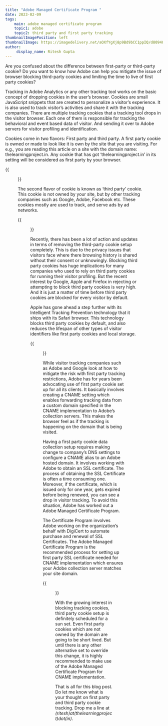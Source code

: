 ```yaml
---
title: "Adobe Managed Certificate Program "
date: 2023-02-09
tags:
    main: adobe managed certificate program
    topic1: adobe
    topic2: third party and first party tracking
thumbnailImagePosition: left
thumbnailImage: https://imagedelivery.net/aOXfYgXj8p9Bd9bCC1ppIQ/d8094811-2679-4cb9-86e3-7b0adb50f600/public
author:
     display_name: Ritesh Gupta
---
```


Are you confused about the difference between first-party or third-party cookie? Do you want to know how Adobe can help you mitigate the issue of browser blocking third-party cookies and limiting the time to live of first party cookies?

<!--more-->

Tracking in Adobe Analytics or any other tracking tool works on the basic concept of dropping cookies in the user’s browser. Cookies are small JavaScript snippets that are created to personalize a visitor’s experience. It is also used to track visitor’s activities and share it with the tracking companies. There are multiple tracking cookies that a tracking tool drops in the visitor browser. Each one of them is responsible for tracking the behavioral and event based data of visitor. And sending it over to Adobe servers for visitor profiling and identification.

Cookies come in two flavors: First party and third party. A first party cookie is owned or made to look like it is own by the site that you are visiting. For e.g., you are reading this article on a site with the domain name: thelearningproject.in. Any cookie that has got ‘thelearningproject.in’ in its setting will be considered as first party by your browser.

{{<figure src = "https://ik.imagekit.io/hyegquogx/The_Learning_Project/first_party_cookies.png">}}

The second flavor of cookie is known as ‘third party’ cookie. This cookie is not owned by your site, but by other tracking companies such as Google, Adobe, Facebook etc. These cookies mostly are used to track, and serve ads by ad networks.

{{<figure src = "https://ik.imagekit.io/hyegquogx/The_Learning_Project/third_party_cookies.png">}}

Recently, there has been a lot of action and updates in terms of removing the third-party cookie setup completely. This is due to the privacy issues that visitors face where there browsing history is shared without their consent or unknowingly. Blocking third party cookies has huge implications for many companies who used to rely on third party cookies for running their visitor profiling. But the recent interest by Google, Apple and Firefox in rejecting or attempting to block third party cookies is very high. And it is just a matter of time before third party cookies are blocked for every visitor by default.

Apple has gone ahead a step further with its Intelligent Tracking Prevention technology that it ships with its Safari browser. This technology blocks third party cookies by default, and also reduces the lifespan of other types of visitor identifiers like first party cookies and local storage.

{{<figure src = "https://ik.imagekit.io/hyegquogx/The_Learning_Project/apple_intelligent_tracking_prevention.png">}}

While visitor tracking companies such as Adobe and Google look at how to mitigate the risk with first party tracking restrictions, Adobe has for years been advocating use of first party cookie set up for all its clients. It basically involves creating a CNAME setting which enables forwarding tracking data from a custom domain specified in the CNAME implementation to Adobe’s collection servers. This makes the browser feel as if the tracking is happening on the domain that is being visited.

Having a first party cookie data collection setup requires making change to company’s DNS settings to configure a CNAME alias to an Adobe hosted domain. It involves working with Adobe to obtain an SSL certificate. The process of obtaining the SSL Certificate is often a time consuming one. Moreover, if the certificate, which is issued only for one year, gets expired before being renewed, you can see a drop in visitor tracking. To avoid this situation, Adobe has worked out a Adobe Managed Certificate Program.

The Certificate Program involves Adobe working on the organization’s behalf with DigiCert to automate purchase and renewal of SSL Certificates. The Adobe Managed Certificate Program is the recommended process for setting up first party SSL certificate needed for CNAME implementation which ensures your Adobe collection server matches your site domain.

{{<figure src = "https://ik.imagekit.io/hyegquogx/The_Learning_Project/AMC_Process.png">}}  

With the growing interest in blocking tracking cookies, third party cookie setup is definitely scheduled for a sun set. Even first party cookies which are not owned by the domain are going to be short lived. But until there is any other alternative set to override this change, it is highly recommended to make use of the Adobe Managed Certificate Program for CNAME implementation.

That is all for this blog post. Do let me know what is your thought on first party and third party cookie tracking. Drop me a line at _(ritesh)at(thelearningproject)dot(in)_. 